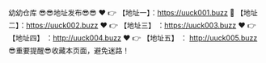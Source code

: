 幼幼仓库
😎😎地址发布😎😎
❤️ 👉 【地址一】：https://uuck001.buzz
💛    【地址二】：https://uuck002.buzz
❤️ 👉 【地址三】 ：https://uuck003.buzz
❤️ 👉 【地址四】 ：http://uuck004.buzz
❤️ 👉 【地址五】 ： http://uuck005.buzz
😎重要提醒😎收藏本页面，避免迷路！
